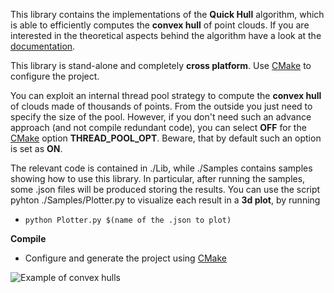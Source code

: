This library contains the implementations of the **Quick Hull** algorithm, which is able to efficiently computes the **convex hull** of point clouds.
If you are interested in the theoretical aspects behind the algorithm have a look at the [documentation](./doc/Fast_QHull.pdf).

This library is stand-alone and completely **cross platform**. Use [CMake](https://cmake.org) to configure the project.

You can exploit an internal thread pool strategy to compute the **convex hull** of clouds made of thousands of points. 
From the outside you just need to specify the size of the pool.
However, if you don't need such an advance approach (and not compile redundant code), you can select **OFF** for the 
[CMake](https://cmake.org) option **THREAD_POOL_OPT**. Beware, that by default such an option is set as **ON**.

The relevant code is contained in ./Lib, while ./Samples contains samples showing how to use this library.
In particular, after running the samples, some .json files will be produced storing the results.
You can use the script pyhton ./Samples/Plotter.py to visualize each result in a **3d plot**, by running

 * `python Plotter.py $(name of the .json to plot)`
 
**Compile**
   
 * Configure and generate the project using [CMake](https://cmake.org)
 
 ![Example of convex hulls](https://github.com/andreacasalino/Fast-Quick-hull/blob/master/CH.png)
